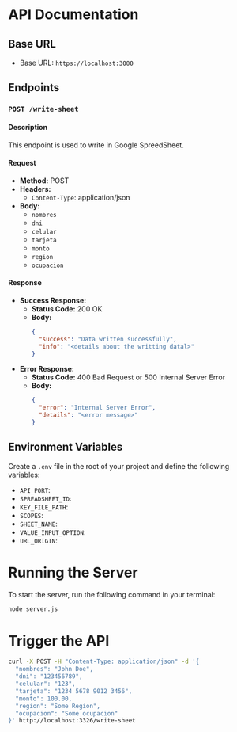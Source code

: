 # API Documentation

## Base URL
- Base URL: `https://localhost:3000`

## Endpoints

### `POST /write-sheet`

#### Description
This endpoint is used to write in Google SpreedSheet.

#### Request
- **Method:** POST
- **Headers:**
  - `Content-Type`: application/json
- **Body:**
  - `nombres`
  - `dni`
  - `celular`
  - `tarjeta`
  - `monto`
  - `region`
  - `ocupacion`

#### Response
- **Success Response:**
  - **Status Code:** 200 OK
  - **Body:**
    ```json
    {
      "success": "Data written successfully",
      "info": "<details about the writting datal>"
    }
    ```
- **Error Response:**
  - **Status Code:** 400 Bad Request or 500 Internal Server Error
  - **Body:**
    ```json
    {
      "error": "Internal Server Error",
      "details": "<error message>"
    }
    ```

## Environment Variables

Create a `.env` file in the root of your project and define the following variables:

- `API_PORT`:
- `SPREADSHEET_ID`:
- `KEY_FILE_PATH`:
- `SCOPES`:
- `SHEET_NAME`:
- `VALUE_INPUT_OPTION`:
- `URL_ORIGIN`:

# Running the Server
To start the server, run the following command in your terminal:

```bash
node server.js
```
# Trigger the API
```bash
curl -X POST -H "Content-Type: application/json" -d '{
  "nombres": "John Doe",
  "dni": "123456789",
  "celular": "123", 
  "tarjeta": "1234 5678 9012 3456",
  "monto": 100.00,
  "region": "Some Region",
  "ocupacion": "Some ocupacion"
}' http://localhost:3326/write-sheet


```


